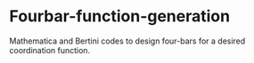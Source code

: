 # Fourbar-function-generation
Mathematica and Bertini codes to design four-bars for a desired coordination function.
